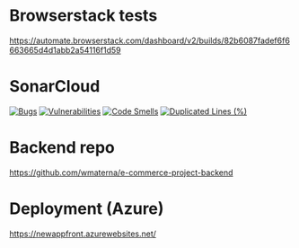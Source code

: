 # Browserstack tests

https://automate.browserstack.com/dashboard/v2/builds/82b6087fadef6f6663665d4d1abb2a54116f1d59

# SonarCloud

[![Bugs](https://sonarcloud.io/api/project_badges/measure?project=wmaterna_e-commerce-project-frontend&metric=bugs)](https://sonarcloud.io/summary/new_code?id=wmaterna_e-commerce-project-frontend)
[![Vulnerabilities](https://sonarcloud.io/api/project_badges/measure?project=wmaterna_e-commerce-project-frontend&metric=vulnerabilities)](https://sonarcloud.io/summary/new_code?id=wmaterna_e-commerce-project-frontend)
[![Code Smells](https://sonarcloud.io/api/project_badges/measure?project=wmaterna_e-commerce-project-frontend&metric=code_smells)](https://sonarcloud.io/summary/new_code?id=wmaterna_e-commerce-project-frontend)
[![Duplicated Lines (%)](https://sonarcloud.io/api/project_badges/measure?project=wmaterna_e-commerce-project-frontend&metric=duplicated_lines_density)](https://sonarcloud.io/summary/new_code?id=wmaterna_e-commerce-project-frontend)

# Backend repo

https://github.com/wmaterna/e-commerce-project-backend

# Deployment (Azure)

https://newappfront.azurewebsites.net/
